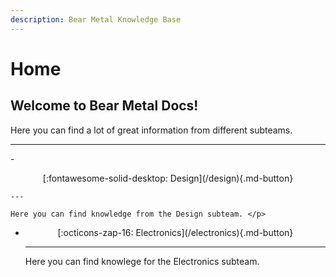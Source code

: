 ```yaml
---
description: Bear Metal Knowledge Base
---
```

# Home

## Welcome to Bear Metal Docs!

Here you can find a lot of great information from different subteams.

---

<div class="grid cards" markdown>
-    <p style="text-align: center;">[:fontawesome-solid-desktop: Design](/design){.md-button}</p>

    ---

    Here you can find knowledge from the Design subteam. </p>

-   <p style="text-align: center;">[:octicons-zap-16: Electronics](/electronics){.md-button}</p>

    ---

    Here you can find knowlege for the Electronics subteam. </p>   

</div>
